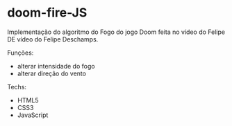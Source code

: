 # doom-fire-JS

Implementação do algoritmo do Fogo do jogo Doom feita no <a>vídeo do Felipe DE <a>vídeo do Felipe Deschamps.

Funções: 
  - alterar intensidade do fogo
  - alterar direção do vento

Techs: 
  - HTML5
  - CSS3
  - JavaScript
